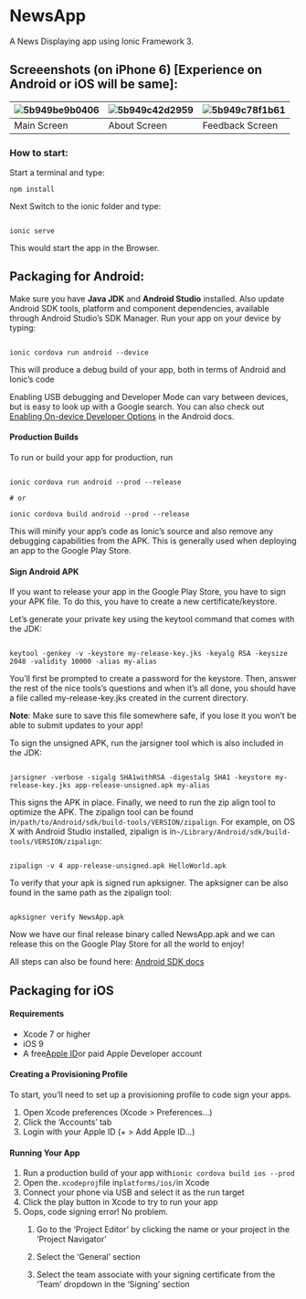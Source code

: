 # NewsApp

A News Displaying app using Ionic Framework 3.

## Screeenshots (on iPhone 6) [Experience on Android or iOS will be same]:

| ![5b949be9b0406](https://i.loli.net/2018/09/09/5b949be9b0406.png) | ![5b949c42d2959](https://i.loli.net/2018/09/09/5b949c42d2959.png) | ![5b949c78f1b61](https://i.loli.net/2018/09/09/5b949c78f1b61.png) |
| ----------------------------------------------------------------- | ----------------------------------------------------------------- | ----------------------------------------------------------------- |
| Main Screen                                                       | About Screen                                                      | Feedback Screen                                                   |

### How to start:

Start a terminal and type: 

```npm install
npm install

```

Next Switch to the ionic folder and type:
```

ionic serve

```

This would start the app in the Browser.



## Packaging for Android:

Make sure you have **Java JDK** and **Android Studio** installed. Also update Android SDK tools, platform and component dependencies, available through Android Studio’s SDK Manager. Run your app on your device by typing:
```

ionic cordova run android --device

```

This will produce a debug build of your app, both in terms of Android and Ionic’s code

Enabling USB debugging and Developer Mode can vary between devices, but is easy to look up with a Google search. You can also check out [Enabling On-device Developer Options](https://developer.android.com/studio/run/device.html#developer-device-options) in the Android docs.

#### Production Builds

To run or build your app for production, run
```

ionic cordova run android --prod --release

# or

ionic cordova build android --prod --release

```

This will minify your app’s code as Ionic’s source and also remove any debugging capabilities from the APK. This is generally used when deploying an app to the Google Play Store.

#### Sign Android APK

If you want to release your app in the Google Play Store, you have to sign your APK file. To do this, you have to create a new certificate/keystore.

Let’s generate your private key using the keytool command that comes with the JDK:
```

keytool -genkey -v -keystore my-release-key.jks -keyalg RSA -keysize 2048 -validity 10000 -alias my-alias

```

You’ll first be prompted to create a password for the keystore. Then, answer the rest of the nice tools’s questions and when it’s all done, you should have a file called my-release-key.jks created in the current directory.

**Note**: Make sure to save this file somewhere safe, if you lose it you won’t be able to submit updates to your app!

To sign the unsigned APK, run the jarsigner tool which is also included in the JDK:
```

jarsigner -verbose -sigalg SHA1withRSA -digestalg SHA1 -keystore my-release-key.jks app-release-unsigned.apk my-alias

```

This signs the APK in place. Finally, we need to run the zip align tool to optimize the APK. The zipalign tool can be found in`/path/to/Android/sdk/build-tools/VERSION/zipalign`. For example, on OS X with Android Studio installed, zipalign is in`~/Library/Android/sdk/build-tools/VERSION/zipalign`:
```

zipalign -v 4 app-release-unsigned.apk HelloWorld.apk

```

To verify that your apk is signed run apksigner. The apksigner can be also found in the same path as the zipalign tool:
```

apksigner verify NewsApp.apk
```

Now we have our final release binary called NewsApp.apk and we can release this on the Google Play Store for all the world to enjoy!

All steps can also be found here: [Android SDK docs](https://developer.android.com/studio/publish/app-signing.html#signing-manually)

## Packaging for iOS

#### Requirements

- Xcode 7 or higher
- iOS 9
- A free[Apple ID](https://appleid.apple.com/)or paid Apple Developer account

#### Creating a Provisioning Profile

To start, you’ll need to set up a provisioning profile to code sign your apps.

1. Open Xcode preferences (Xcode > Preferences…)
2. Click the ‘Accounts’ tab
3. Login with your Apple ID (+ > Add Apple ID…)

#### Running Your App

1. Run a production build of your app with`ionic cordova build ios --prod`
2. Open the`.xcodeproj`file in`platforms/ios/`in Xcode
3. Connect your phone via USB and select it as the run target
4. Click the play button in Xcode to try to run your app
5. Oops, code signing error! No problem.
   1. Go to the ‘Project Editor’ by clicking the name or your project in the ‘Project Navigator’

   2. Select the ‘General’ section

   3. Select the team associate with your signing certificate from the ‘Team’ dropdown in the ‘Signing’ section
